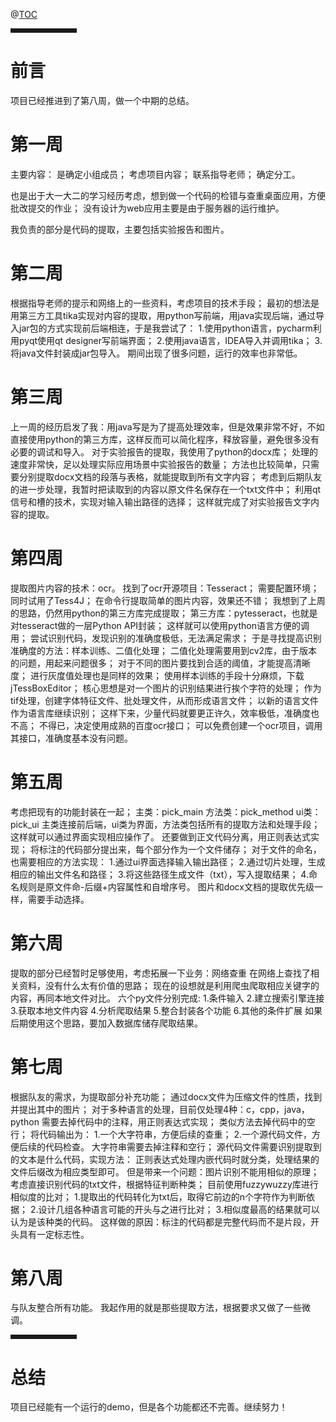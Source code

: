 ﻿

@[TOC](目录)

</font>

<hr style=" border:solid; width:100px; height:1px;" color=#000000 size=1">

# 前言

项目已经推进到了第八周，做一个中期的总结。



# 第一周
主要内容：
是确定小组成员；
考虑项目内容；
联系指导老师；
确定分工。

也是出于大一大二的学习经历考虑，想到做一个代码的检错与查重桌面应用，方便批改提交的作业；
没有设计为web应用主要是由于服务器的运行维护。

我负责的部分是代码的提取，主要包括实验报告和图片。






# 第二周
根据指导老师的提示和网络上的一些资料，考虑项目的技术手段；
最初的想法是用第三方工具tika实现对内容的提取，用python写前端，用java实现后端，通过导入jar包的方式实现前后端相连，于是我尝试了：
1.使用python语言，pycharm利用pyqt使用qt designer写前端界面；
2.使用java语言，IDEA导入并调用tika；
3.将java文件封装成jar包导入。
期间出现了很多问题，运行的效率也非常低。



# 第三周
上一周的经历启发了我：用java写是为了提高处理效率，但是效果非常不好，不如直接使用python的第三方库，这样反而可以简化程序，释放容量，避免很多没有必要的调试和导入。
对于实验报告的提取，我使用了python的docx库；
处理的速度非常快，足以处理实际应用场景中实验报告的数量；
方法也比较简单，只需要分别提取docx文档的段落与表格，就能提取到所有文字内容；
考虑到后期队友的进一步处理，我暂时把读取到的内容以原文件名保存在一个txt文件中；
利用qt信号和槽的技术，实现对输入输出路径的选择；
这样就完成了对实验报告文字内容的提取。


# 第四周
提取图片内容的技术：ocr。
找到了ocr开源项目：Tesseract；
需要配置环境；
同时试用了Tess4J；
在命令行提取简单的图片内容，效果还不错；
我想到了上周的思路，仍然用python的第三方库完成提取；
第三方库：pytesseract，也就是对tesseract做的一层Python API封装；
这样就可以使用python语言方便的调用；
尝试识别代码，发现识别的准确度极低，无法满足需求；
于是寻找提高识别准确度的方法：样本训练、二值化处理；
二值化处理需要用到cv2库，由于版本的问题，用起来问题很多；
对于不同的图片要找到合适的阈值，才能提高清晰度；
进行灰度值处理也是同样的效果；
使用样本训练的手段十分麻烦，下载jTessBoxEditor；
核心思想是对一个图片的识别结果进行挨个字符的处理；
作为tif处理，创建字体特征文件、批处理文件，从而形成语言文件；
以新的语言文件作为语言库继续识别；
这样下来，少量代码就要更正许久，效率极低，准确度也不高；
不得已，决定使用成熟的百度ocr接口；
可以免费创建一个ocr项目，调用其接口，准确度基本没有问题。






# 第五周
考虑把现有的功能封装在一起；
主类：pick_main
方法类：pick_method
ui类：pick_ui
主类连接前后端，ui类为界面，方法类包括所有的提取方法和处理手段；
这样就可以通过界面实现相应操作了。
还要做到正文代码分离，用正则表达式实现；
将标注的代码部分提出来，每个部分作为一个文件储存；
对于文件的命名，也需要相应的方法实现：
1.通过ui界面选择输入输出路径；
2.通过切片处理，生成相应的输出文件名和路径；
3.将这些路径生成文件（txt），写入提取结果；
4.命名规则是原文件命-后缀+内容属性和自增序号。
图片和docx文档的提取优先级一样，需要手动选择。




# 第六周
提取的部分已经暂时足够使用，考虑拓展一下业务：网络查重
在网络上查找了相关资料，没有什么太有价值的思路；
现在的设想就是利用爬虫爬取相应关键字的内容，再同本地文件对比。
六个py文件分别完成:
1.条件输入
2.建立搜索引擎连接
3.获取本地文件内容
4.分析爬取结果
5.整合封装各个功能
6.其他的条件扩展
如果后期使用这个思路，要加入数据库储存爬取结果。




# 第七周
根据队友的需求，为提取部分补充功能；
通过docx文件为压缩文件的性质，找到并提出其中的图片；
对于多种语言的处理，目前仅处理4种：c，cpp，java，python
需要去掉代码中的注释，用正则表达式实现；
类似方法去掉代码中的空行；
将代码输出为：
1.一个大字符串，方便后续的查重；
2.一个源代码文件，方便后续的代码检查。
大字符串需要去掉注释和空行；
源代码文件需要识别提取到的文本是什么代码，实现方法：
正则表达式处理内嵌代码时就分类，处理结果的文件后缀改为相应类型即可。
但是带来一个问题：图片识别不能用相似的原理；
考虑直接识别代码的txt文件，根据特征判断种类；
目前使用fuzzywuzzy库进行相似度的比对；
1.提取出的代码转化为txt后，取得它前边的n个字符作为判断依据；
2.设计几组各种语言可能的开头与之进行比对；
3.相似度最高的结果就可以认为是该种类的代码。
这样做的原因：标注的代码都是完整代码而不是片段，开头具有一定标志性。


# 第八周

与队友整合所有功能。
我起作用的就是那些提取方法，根据要求又做了一些微调。




<hr style=" border:solid; width:100px; height:1px;" color=#000000 size=1">

# 总结
项目已经能有一个运行的demo，但是各个功能都还不完善。继续努力！
